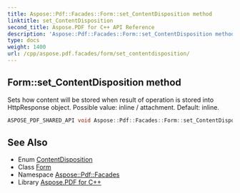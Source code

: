 ```yaml
---
title: Aspose::Pdf::Facades::Form::set_ContentDisposition method
linktitle: set_ContentDisposition
second_title: Aspose.PDF for C++ API Reference
description: 'Aspose::Pdf::Facades::Form::set_ContentDisposition method. Sets how content will be stored when result of operation is stored into HttpResponse object. Possible value: inline / attachment. Default: inline in C++.'
type: docs
weight: 1400
url: /cpp/aspose.pdf.facades/form/set_contentdisposition/
---
```

## Form::set_ContentDisposition method


Sets how content will be stored when result of operation is stored into HttpResponse object. Possible value: inline / attachment. Default: inline.

```cpp
ASPOSE_PDF_SHARED_API void Aspose::Pdf::Facades::Form::set_ContentDisposition(Aspose::Pdf::ContentDisposition value)
```

## See Also

* Enum [ContentDisposition](../../../aspose.pdf/contentdisposition/)
* Class [Form](../)
* Namespace [Aspose::Pdf::Facades](../../)
* Library [Aspose.PDF for C++](../../../)
